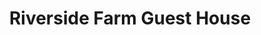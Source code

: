 ---
title: "Riverside Farm Guest House"
address: " Gortadrehid Little, Enniskillen, Co. Fermanagh BT92 2FN"
tel: "028 6632 2725"
county: "Fermanagh"
category: "Bedandbreakfasts"
type: "Content"
lat: "54.325953"
lng: "-7.64869"
---